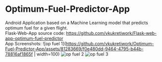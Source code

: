 # Optimum-Fuel-Predictor-App
Android Application based on a Machine Learning model that predicts optimum fuel for a given flight.  
Flask-Web-App source code: https://github.com/vkukretiwork/Flask-web-app-optimum-fuel-predictor  
App Screenshots:
![op fuel 1](https://github.com/vkukretiwork/Optimum-Fuel-Predictor-App/assets/81283669/f0e480dd-9464-4795-b44b-78816af1865f | width=100)
![op fuel 2](https://github.com/vkukretiwork/Optimum-Fuel-Predictor-App/assets/81283669/3d15f3ff-41b6-4984-b51c-47ed505097cc)
![op fuel 3](https://github.com/vkukretiwork/Optimum-Fuel-Predictor-App/assets/81283669/16126b92-574c-4275-9be3-086b917b9529)

